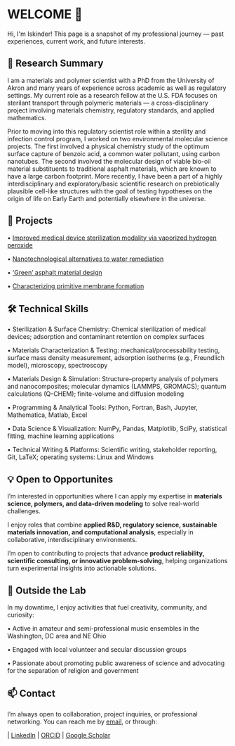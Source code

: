 # WELCOME 👋
Hi, I'm Iskinder! This page is a snapshot of my professional journey — past experiences, current work, and future interests.

## 🔬 Research Summary

I am a materials and polymer scientist with a PhD from the University of Akron and many years of experience across academic as well as regulatory settings. My current role as a research fellow at the U.S. FDA focuses on sterilant transport through polymeric materials — a cross-disciplinary project involving materials chemistry, regulatory standards, and applied mathematics.

Prior to moving into this regulatory scientist role within a sterility and infection control program, I worked on two environmental molecular science projects. The first involved a physical chemistry study of the optimum surface capture of benzoic acid, a common water pollutant, using carbon nanotubes. The second involved the molecular design of viable bio-oil material substituents to traditional asphalt materials, which are known to have a large carbon footprint. More recently, I have been a part of a highly interdisciplinary and exploratory/basic scientific research on prebiotically plausible cell-like structures with the goal of testing hypotheses on the origin of life on Early Earth and potentially elsewhere in the universe.

## 📂 Projects

• [Improved medical device sterilization modality via vaporized hydrogen peroxide](project-sterilization.md)
  
• [Nanotechnological alternatives to water remediation](project-water.md)

• [‘Green’ asphalt material design](project-asphalt.md)

• [Characterizing primitive membrane formation](project-membranes.md)

## 🛠️ Technical Skills

•	Sterilization & Surface Chemistry: Chemical sterilization of medical devices; adsorption and contaminant retention on complex surfaces

•	Materials Characterization & Testing: mechanical/processability testing, surface mass density measurement, adsorption isotherms (e.g., Freundlich model), microscopy, spectroscopy

•	Materials Design & Simulation: Structure–property analysis of polymers and nanocomposites; molecular dynamics (LAMMPS, GROMACS); quantum calculations (Q-CHEM); finite-volume and diffusion modeling

•	Programming & Analytical Tools: Python, Fortran, Bash, Jupyter, Mathematica, Matlab, Excel

•	Data Science & Visualization: NumPy, Pandas, Matplotlib, SciPy, statistical fitting, machine learning applications

•	Technical Writing & Platforms: Scientific writing, stakeholder reporting, Git, LaTeX; operating systems: Linux and Windows

## 💡 Open to Opportunites

I’m interested in opportunities where I can apply my expertise in **materials science, polymers, and data-driven modeling** to solve real-world challenges.  

I enjoy roles that combine **applied R&D, regulatory science, sustainable materials innovation, and computational analysis**, especially in collaborative, interdisciplinary environments.  

I’m open to contributing to projects that advance **product reliability, scientific consulting, or innovative problem-solving**, helping organizations turn experimental insights into actionable solutions.

## 🎷 Outside the Lab

In my downtime, I enjoy activities that fuel creativity, community, and curiosity:  

• Active in amateur and semi-professional music ensembles in the Washington, DC area and NE Ohio 

• Engaged with local volunteer and secular discussion groups  

• Passionate about promoting public awareness of science and advocating for the separation of religion and government  

## 📫 Contact

I’m always open to collaboration, project inquiries, or professional networking. You can reach me by [email](mailto:connectwithiskinder@gmail.com), or through:  

| [LinkedIn](https://www.linkedin.com/in/iskinder-arsano-334814316/) | [ORCID](https://orcid.org/0000-0001-7284-1632) | [Google Scholar](https://scholar.google.com/citations?user=lcbbnUoAAAAJ&hl=en&oi=ao)  


